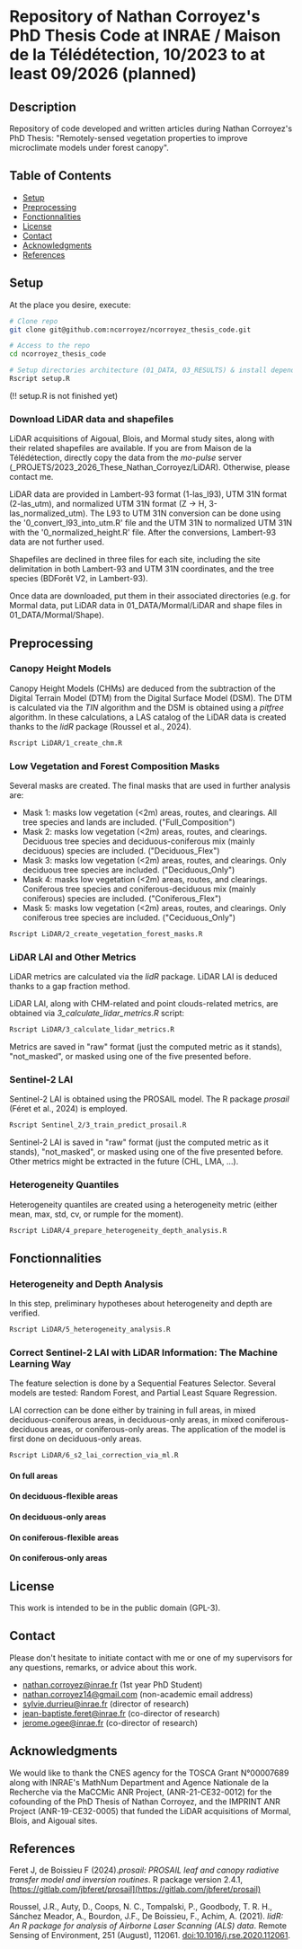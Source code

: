 # Repository of Nathan Corroyez's PhD Thesis Code at INRAE / Maison de la Télédétection, 10/2023 to at least 09/2026 (planned)

## Description

Repository of code developed and written articles during Nathan Corroyez's PhD Thesis: "Remotely-sensed vegetation properties to improve microclimate models under forest canopy".

## Table of Contents

- [Setup](#Setup)
- [Preprocessing](#Preprocessing)
- [Fonctionnalities](#Fonctionnalities)
- [License](#License)
- [Contact](#Contact)
- [Acknowledgments](#Acknowledgments)
- [References](#References)

## Setup

At the place you desire, execute:
```bash
# Clone repo
git clone git@github.com:ncorroyez/ncorroyez_thesis_code.git

# Access to the repo
cd ncorroyez_thesis_code

# Setup directories architecture (01_DATA, 03_RESULTS) & install dependencies 
Rscript setup.R
```

(!! setup.R is not finished yet)

### Download LiDAR data and shapefiles

LiDAR acquisitions of Aigoual, Blois, and Mormal study sites, along with their related shapefiles are available. 
If you are from Maison de la Télédétection, directly copy the data from the _mo-pulse_ server (_PROJETS/2023_2026_These_Nathan_Corroyez/LiDAR). Otherwise, please contact me.

LiDAR data are provided in Lambert-93 format (1-las_l93), UTM 31N format (2-las_utm), and normalized UTM 31N format (Z -> H, 3-las_normalized_utm). The L93 to UTM 31N conversion can be done using the '0_convert_l93_into_utm.R' file and the UTM 31N to normalized UTM 31N with the '0_normalized_height.R' file. After the conversions, Lambert-93 data are not further used. 

Shapefiles are declined in three files for each site, including the site delimitation in both Lambert-93 and UTM 31N coordinates, and the tree species (BDForêt V2, in Lambert-93).

Once data are downloaded, put them in their associated directories (e.g. for Mormal data, put LiDAR data in 01_DATA/Mormal/LiDAR and shape files in 01_DATA/Mormal/Shape).

## Preprocessing

### Canopy Height Models

Canopy Height Models (CHMs) are deduced from the subtraction of the Digital Terrain Model (DTM) from the Digital Surface Model (DSM). The DTM is calculated via the _TIN_ algorithm and the DSM is obtained using a _pitfree_ algorithm. In these calculations, a LAS catalog of the LiDAR data is created thanks to the _lidR_ package (Roussel et al., 2024). 

```bash
Rscript LiDAR/1_create_chm.R
```

### Low Vegetation and Forest Composition Masks

Several masks are created. The final masks that are used in further analysis are:
- Mask 1: masks low vegetation (<2m) areas, routes, and clearings. All tree species and lands are included. ("Full_Composition")
- Mask 2: masks low vegetation (<2m) areas, routes, and clearings. Deciduous tree species and deciduous-coniferous mix (mainly deciduous) species are included. ("Deciduous_Flex")
- Mask 3: masks low vegetation (<2m) areas, routes, and clearings. Only deciduous tree species are included. ("Deciduous_Only")
- Mask 4: masks low vegetation (<2m) areas, routes, and clearings. Coniferous tree species and coniferous-deciduous mix (mainly coniferous) species are included. ("Coniferous_Flex")
- Mask 5: masks low vegetation (<2m) areas, routes, and clearings. Only coniferous tree species are included. ("Ceciduous_Only")

```bash
Rscript LiDAR/2_create_vegetation_forest_masks.R
```

### LiDAR LAI and Other Metrics

LiDAR metrics are calculated via the _lidR_ package. LiDAR LAI is deduced thanks to a gap fraction method.

LiDAR LAI, along with CHM-related and point clouds-related metrics, are obtained via _3_calculate_lidar_metrics.R_ script:
```bash
Rscript LiDAR/3_calculate_lidar_metrics.R
```
Metrics are saved in "raw" format (just the computed metric as it stands), "not_masked", or masked using one of the five presented before.

### Sentinel-2 LAI

Sentinel-2 LAI is obtained using the PROSAIL model. The R package _prosail_ (Féret et al., 2024) is employed.

```bash
Rscript Sentinel_2/3_train_predict_prosail.R
```
Sentinel-2 LAI is saved in "raw" format (just the computed metric as it stands), "not_masked", or masked using one of the five presented before. Other metrics might be extracted in the future (CHL, LMA, ...).

### Heterogeneity Quantiles

Heterogeneity quantiles are created using a heterogeneity metric (either mean, max, std, cv, or rumple for the moment).

```bash
Rscript LiDAR/4_prepare_heterogeneity_depth_analysis.R
```

## Fonctionnalities

### Heterogeneity and Depth Analysis

In this step, preliminary hypotheses about heterogeneity and depth are verified.

```bash
Rscript LiDAR/5_heterogeneity_analysis.R
```

### Correct Sentinel-2 LAI with LiDAR Information: The Machine Learning Way

The feature selection is done by a Sequential Features Selector.
Several models are tested: Random Forest, and Partial Least Square Regression.

LAI correction can be done either by training in full areas, in mixed deciduous-coniferous areas, in deciduous-only areas, in mixed coniferous-deciduous areas, or coniferous-only areas.
The application of the model is first done on deciduous-only areas.

```bash
Rscript LiDAR/6_s2_lai_correction_via_ml.R
```

#### On full areas

#### On deciduous-flexible areas

#### On deciduous-only areas

#### On coniferous-flexible areas

#### On coniferous-only areas

## License

This work is intended to be in the public domain (GPL-3).

## Contact

Please don't hesitate to initiate contact with me or one of my supervisors for any questions, remarks, or advice about this work.

- nathan.corroyez@inrae.fr (1st year PhD Student)
- nathan.corroyez14@gmail.com (non-academic email address)
- sylvie.durrieu@inrae.fr (director of research)
- jean-baptiste.feret@inrae.fr (co-director of research)
- jerome.ogee@inrae.fr (co-director of research)

## Acknowledgments

We would like to thank the CNES agency for the TOSCA Grant N°00007689 along with INRAE's MathNum Department and Agence Nationale de la Recherche via the MaCCMic ANR Project, (ANR-21-CE32-0012) for the cofounding of the PhD Thesis of Nathan Corroyez, and the IMPRINT ANR Project (ANR-19-CE32-0005) that funded the LiDAR acquisitions of Mormal, Blois, and Aigoual sites.

## References

Feret J, de Boissieu F (2024)._prosail: PROSAIL leaf and canopy radiative transfer model and inversion routines_. R package version 2.4.1, [https://gitlab.com/jbferet/prosail](https://gitlab.com/jbferet/prosail)

Roussel, J.R., Auty, D., Coops, N. C., Tompalski, P., Goodbody, T. R. H., Sánchez Meador, A., Bourdon, J.F., De Boissieu, F., Achim, A. (2021). _lidR: An R package for analysis of Airborne Laser Scanning (ALS) data_. Remote Sensing of Environment, 251 (August), 112061. [doi:10.1016/j.rse.2020.112061](https://doi.org/10.1016/j.rse.2020.112061).
